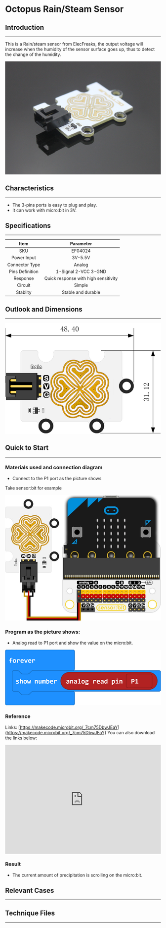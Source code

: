 # Octopus Rain/Steam Sensor

## Introduction
---
This is a Rain/steam sensor from ElecFreaks, the output voltage will increase when the humidity of the sensor surface goes up, thus to detect the change of the humidity.

 ![](./images/4tWL14e.jpg)

## Characteristics
---
- The 3-pins ports is easy to plug and play.
- It can work with micro:bit in 3V. 

## Specifications
---

Item | Parameter               
:-: | :-: 
SKU|EF04024
Power Input|3V-5.5V
Connector Type|Analog
Pins Definition|1-Signal 2-VCC 3-GND
Response|Quick response with high sensitivity
Circuit|Simple
Stablity|Stable and durable


## Outlook and Dimensions
---

 ![](./images/xpNQNBG.png)

## Quick to Start
---
### Materials used and connection diagram
- Connect to the P1 port as the picture shows

Take sensor:bit for example

 ![](./images/ai3lZZE.jpg)

### Program as the picture shows:
- Analog read to P1 port and show the value on the micro:bit.

 ![](./images/JQBCxSv.png)

### Reference
Links:
[https://makecode.microbit.org/_7cm75DbwJEaY](https://makecode.microbit.org/_7cm75DbwJEaY)
You can also download the links below:

<div style="position:relative;height:0;padding-bottom:70%;overflow:hidden;"><iframe style="position:absolute;top:0;left:0;width:100%;height:100%;" src="https://makecode.microbit.org/#pub:_7cm75DbwJEaY" frameborder="0" sandbox="allow-popups allow-forms allow-scripts allow-same-origin"></iframe></div>  


### Result
- The current amount of precipitation is scrolling on the micro:bit. 

## Relevant Cases
---

## Technique Files
---
